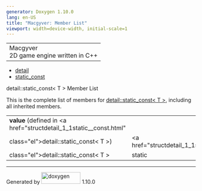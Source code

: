 ```yaml
---
generator: Doxygen 1.10.0
lang: en-US
title: "Macgyver: Member List"
viewport: width=device-width, initial-scale=1
---
```


<div id="top">

<div id="titlearea">

<table data-cellspacing="0" data-cellpadding="0">
<colgroup>
<col style="width: 100%" />
</colgroup>
<tbody>
<tr id="projectrow" class="odd">
<td id="projectalign"><div id="projectname">
Macgyver
</div>
<div id="projectbrief">
2D game engine written in C++
</div></td>
</tr>
</tbody>
</table>

</div>

<div id="main-nav">

</div>

<div id="nav-path" class="navpath">

- <a href="namespacedetail.html" class="el">detail</a>
- <a href="structdetail_1_1static__const.html" class="el">static_const</a>

</div>

</div>

<div class="header">

<div class="headertitle">

<div class="title">

detail::static_const\< T \> Member List

</div>

</div>

</div>

<div class="contents">

This is the complete list of members for
<a href="structdetail_1_1static__const.html"
class="el">detail::static_const&lt; T &gt;</a>, including all inherited
members.

|                                                                    |                                                |                                    |
|--------------------------------------------------------------------|------------------------------------------------|------------------------------------|
| **value** (defined in <a href="structdetail_1_1static__const.html" 
 class="el">detail::static_const&lt; T &gt;</a>)                     | <a href="structdetail_1_1static__const.html"   
                                                                      class="el">detail::static_const&lt; T &gt;</a>  | <span class="mlabel">static</span> |

</div>

------------------------------------------------------------------------

<span class="small">Generated
by [<img src="doxygen.svg" class="footer" width="104" height="31"
alt="doxygen" />](https://www.doxygen.org/index.html) 1.10.0</span>
